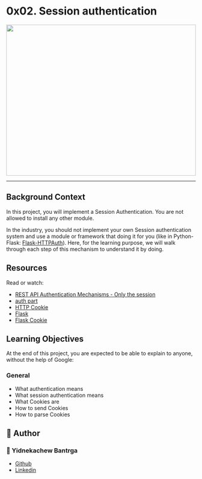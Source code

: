 # 0x02. Session authentication

<img src='https://res.cloudinary.com/practicaldev/image/fetch/s--jzM6Wq6e--/c_limit%2Cf_auto%2Cfl_progressive%2Cq_auto%2Cw_880/https://cdn-images-1.medium.com/max/800/0%2AP5OxJMihg0S0jyqk.png' width='100%' height='400'/>

---
## Background Context

In this project, you will implement a Session Authentication. You are not allowed to install any other module.

In the industry, you should not implement your own Session authentication system and use a module or framework that doing it for you (like in Python-Flask: [Flask-HTTPAuth](https://flask-httpauth.readthedocs.io/en/latest/)). Here, for the learning purpose, we will walk through each step of this mechanism to understand it by doing.

## Resources

Read or watch:

- [REST API Authentication Mechanisms - Only the session](https://www.youtube.com/watch?v=501dpx2IjGY)
- [auth part](https://developer.mozilla.org/en-US/docs/Web/HTTP/Headers/Cookie)
- [HTTP Cookie](https://palletsprojects.com/p/flask/)
- [Flask](https://palletsprojects.com/p/flask/)
- [Flask Cookie](https://flask.palletsprojects.com/en/1.1.x/quickstart/#cookies)


## Learning Objectives
At the end of this project, you are expected to be able to explain to anyone, without the help of Google:

### General
- What authentication means
- What session authentication means
- What Cookies are
- How to send Cookies
- How to parse Cookies

## :pencil: **Author**
### :man: Yidnekachew Bantrga
- [Github](https://github.com/Yidne21)
- [Linkedin](https://www.linkedin.com/in/yidnekachew-bantrga-801376234/)
